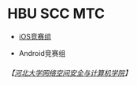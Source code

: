 # HBU SCC MTC

- [iOS竞赛组](https://github.com/HBU/MobileTeminalContest/tree/master/Team)

- Android竞赛组

###### 【[河北大学网络空间安全与计算机学院](http://cs.hbu.cn/)】
